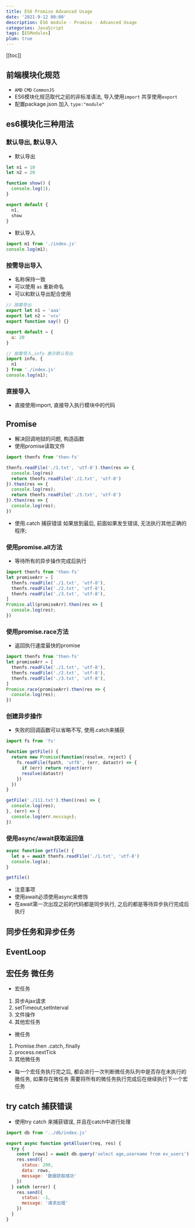 ```yaml
---
title: ES6 Promise Advanced Usage
date: '2021-9-12 00:00'
description: ES6 module - Promise - Advanced Usage
categories: JavaScript
tags: [ESModules]
plum: true
---
```

[[toc]]
## 前端模块化规范

* `AMD` `CMD` `CommonJS`
* ES6模块化规范取代之前的非标准语法, 导入使用`import` 共享使用`export`
* 配置package.json 加入  `type:"module"`

## es6模块化三种用法

### 默认导出, 默认导入

* 默认导出

```js
let n1 = 10
let n2 = 20

function show() {
  console.log(1);
}

export default {
  n1,
  show
}
```

* 默认导入

```js
import m1 from './index.js'
console.log(m1);
```

### 按需导出导入

* 名称保持一致
* 可以使用 `as` 重新命名
* 可以和默认导出配合使用

```js
// 按需导出
export let n1 = 'aaa'
export let n2 = 'vcv'
export function say() {}

export default = {
  a: 20
}
```

```js
// 按需导入,info 表示默认导出
import info, {
  n1
} from './index.js'
console.log(n1);
```

### 直接导入

* 直接使用import, 直接导入执行模块中的代码

## Promise

* 解决回调地狱的问题, 构造函数
* 使用promise读取文件

```js
import thenfs from 'then-fs'

thenfs.readFile('./1.txt', 'utf-8').then(res => {
  console.log(res)
  return thenfs.readFile('./2.txt', 'utf-8')
}).then(res => {
  console.log(res);
  return thenfs.readFile('./3.txt', 'utf-8')
}).then(res => {
  console.log(res);
})
```

* 使用.catch 捕获错误 如果放到最后, 前面如果发生错误, 无法执行其他正确的程序; 

### 使用promise.all方法

* 等待所有的异步操作完成后执行

```js
import thenfs from 'then-fs'
let promiseArr = [
  thenfs.readFile('./1.txt', 'utf-8'),
  thenfs.readFile('./2.txt', 'utf-8'),
  thenfs.readFile('./3.txt', 'utf-8'),
]
Promise.all(promiseArr).then(res => {
  console.log(res);
})
```

### 使用promise.race方法

* 返回执行速度最快的promise

```js
import thenfs from 'then-fs'
let promiseArr = [
  thenfs.readFile('./1.txt', 'utf-8'),
  thenfs.readFile('./2.txt', 'utf-8'),
  thenfs.readFile('./3.txt', 'utf-8'),
]
Promise.race(promiseArr).then(res => {
  console.log(res);
})
```

### 创建异步操作

* 失败的回调函数可以省略不写, 使用.catch来捕获

```js
import fs from 'fs'

function getFile() {
  return new Promise(function(resolve, reject) {
    fs.readFile(fpath, 'utf8', (err, datastr) => {
      if (err) return reject(err)
      resolve(datastr)
    })
  })
}

getFile('./111.txt').then((res) => {
  console.log(res);
}, (err) => {
  console.log(err.message);
})
```

### 使用async/await获取返回值

```js
async function getfile() {
  let a = await thenfs.readFile('./1.txt', 'utf-8')
  console.log(a);
}

getfile()
```

* 注意事项
* 使用await必须使用async来修饰
* 在await第一次出现之前的代码都是同步执行, 之后的都是等待异步执行完成后执行

## 同步任务和异步任务

## EventLoop

## 宏任务 微任务

* 宏任务
1. 异步Ajax请求
2. setTimeout,setInterval
3. 文件操作
4. 其他宏任务

* 微任务
1. Promise.then .catch,.finally
2. process.nextTick
3. 其他微任务

* 每一个宏任务执行完之后, 都会进行一次判断微任务队列中是否存在未执行的微任务, 如果存在微任务 需要将所有的微任务执行完成后在继续执行下一个宏任务

## try catch 捕获错误

* 使用try catch 来捕获错误, 并且在catch中进行处理

```js
import db from '../db/index.js'

export async function getAlluser(req, res) {
  try {
    const [rows] = await db.query('select age,username from ev_users')
    res.send({
      status: 200,
      data: rows,
      message: '数据获取成功'
    })
  } catch (error) {
    res.send({
      status: -1,
      message: '请求出错'
    })
  }
}
```
